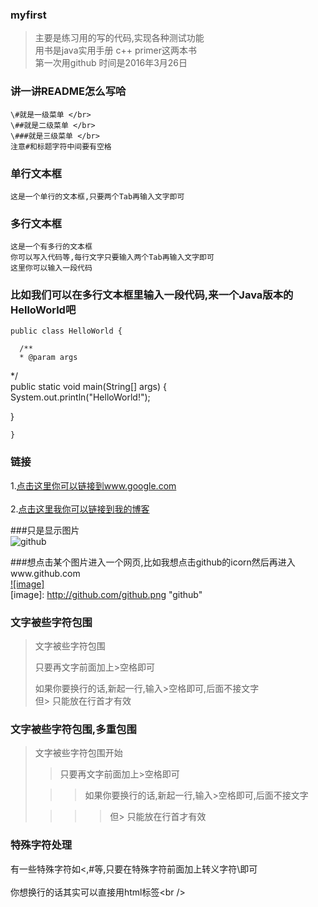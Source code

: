 ### myfirst
>主要是练习用的写的代码,实现各种测试功能<br/>
>用书是java实用手册 c++ primer这两本书<br/>
>第一次用github 时间是2016年3月26日<br/>

### 讲一讲README怎么写哈
    \#就是一级菜单 </br>
    \##就是二级菜单 </br>
    \###就是三级菜单 </br>
    注意#和标题字符中间要有空格 

   
### 单行文本框  
    这是一个单行的文本框,只要两个Tab再输入文字即可  
           
### 多行文本框    
    这是一个有多行的文本框  
    你可以写入代码等,每行文字只要输入两个Tab再输入文字即可  
    这里你可以输入一段代码  
   
### 比如我们可以在多行文本框里输入一段代码,来一个Java版本的HelloWorld吧  
    public class HelloWorld {  
   
      /**  
      * @param args  
   */  
   public static void main(String[] args) {  
   System.out.println("HelloWorld!");  
   
   }  
   
    }  
### 链接  
1.[点击这里你可以链接到www.google.com](http://www.google.com)<br />  
2.[点击这里我你可以链接到我的博客](http://guoyunsky.iteye.com)<br />  
   
###只是显示图片  
![github](http://github.com/unicorn.png "github")  
   
###想点击某个图片进入一个网页,比如我想点击github的icorn然后再进入www.github.com  
[![image]](http://www.github.com/)  
[image]: http://github.com/github.png "github"  
   
### 文字被些字符包围  
> 文字被些字符包围  
>  
> 只要再文字前面加上>空格即可  
>  
> 如果你要换行的话,新起一行,输入>空格即可,后面不接文字  
> 但> 只能放在行首才有效  
   
### 文字被些字符包围,多重包围  
> 文字被些字符包围开始  
>  
> > 只要再文字前面加上>空格即可  
>  
>  > > 如果你要换行的话,新起一行,输入>空格即可,后面不接文字  
>  
> > > > 但> 只能放在行首才有效  
   
### 特殊字符处理  
有一些特殊字符如<,#等,只要在特殊字符前面加上转义字符\即可<br />  
你想换行的话其实可以直接用html标签\<br /\>
